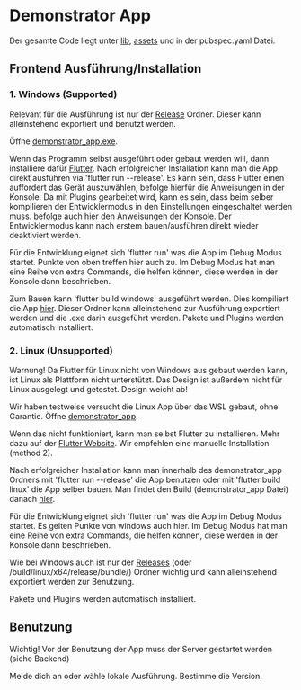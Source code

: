 # Demonstrator App

Der gesamte Code liegt unter [lib](/lib/), [assets](/assets/) und in der pubspec.yaml Datei.

## Frontend Ausführung/Installation

### 1. Windows (Supported)
Relevant für die Ausführung ist nur der [Release](/Release/Windows/) Ordner. Dieser kann alleinstehend exportiert und benutzt werden.

Öffne [demonstrator_app.exe](/Releases/Windows/demonstrator_app.exe).

Wenn das Programm selbst ausgeführt oder gebaut werden will, dann installiere dafür [Flutter](https://docs.flutter.dev/get-started/install/windows/desktop?tab=vscode). Nach erfolgreicher Installation kann man die App  direkt ausführen via 'flutter run --release'. Es kann sein, dass Flutter einen auffordert das Gerät auszuwählen, befolge hierfür die Anweisungen in der Konsole. Da mit Plugins gearbeitet wird, kann es sein, dass beim selber kompilieren der Entwicklermodus in den Einstellungen eingeschaltet werden muss. befolge auch hier den Anweisungen der Konsole. Der Entwicklermodus kann nach erstem bauen/ausführen direkt wieder deaktiviert werden. 

Für die Entwicklung eignet sich 'flutter run' was die App im Debug Modus startet. Punkte von oben treffen hier auch zu. Im Debug Modus hat man eine Reihe von extra Commands, die helfen können, diese werden in der Konsole dann beschrieben. 

Zum Bauen kann 'flutter build windows' ausgeführt werden. Dies kompiliert die App [hier](/build/windows/runner/release). Dieser Ordner kann alleinstehend zur Ausführung exportiert werden und die .exe darin ausgeführt werden.
Pakete und Plugins werden automatisch installiert.


### 2. Linux (Unsupported)
Warnung!  Da Flutter für Linux nicht von Windows aus gebaut werden kann, ist Linux als Plattform nicht unterstützt. Das Design ist außerdem nicht für Linux ausgelegt und getestet. Design weicht ab!

Wir haben testweise versucht die Linux App über das WSL gebaut, ohne Garantie. 
Öffne [demonstrator_app](/Releases/Linux/demonstrator_app).

Wenn das nicht funktioniert, kann man selbst Flutter zu installieren.
Mehr dazu auf der [Flutter Website](https://docs.flutter.dev/get-started/install/linux).
Wir empfehlen eine manuelle Installation (method 2).

Nach erfolgreicher Installation kann man innerhalb des demonstrator_app Ordners mit 'flutter run --release' die App benutzen oder mit 'flutter build linux' die App selber bauen. Man findet den Build (demonstrator_app Datei) danach [hier](/build/linux/x64/release/bundle/).

Für die Entwicklung eignet sich 'flutter run' was die App im Debug Modus startet. Es gelten Punkte von windows auch hier. Im Debug Modus hat man eine Reihe von extra Commands, die helfen können, diese werden in der Konsole dann beschrieben. 

Wie bei Windows auch ist nur der [Releases](/Releases/Linux/) (oder /build/linux/x64/release/bundle/) Ordner wichtig und kann alleinstehend exportiert werden zur Benutzung.

Pakete und Plugins werden automatisch installiert.

## Benutzung

Wichtig! Vor der Benutzung der App muss der Server gestartet werden (siehe Backend)

Melde dich an oder wähle lokale Ausführung.
Bestimme die Version.


